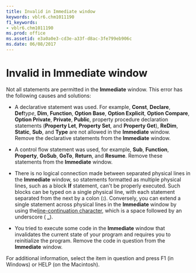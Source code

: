 ```yaml
---
title: Invalid in Immediate window
keywords: vblr6.chm1011190
f1_keywords:
- vblr6.chm1011190
ms.prod: office
ms.assetid: e3a0a0e3-cd3e-a33f-d8ac-3fe799eb906c
ms.date: 06/08/2017
---
```



# Invalid in Immediate window

Not all statements are permitted in the  **Immediate** window. This error has the following causes and solutions:



- A declarative statement was used. For example,  **Const**, **Declare**, **Def**_type_, **Dim**, **Function**, **Option Base**, **Option Explicit**, **Option Compare**, **Option Private**, **Private**, **Public**, property procedure declaration statements (**Property Let**, **Property Set**, and **Property Get**), **ReDim**, **Static**, **Sub**, and **Type** are not allowed in the **Immediate** window. Remove the declarative statements from the **Immediate** window.
    
- A control flow statement was used, for example,  **Sub**, **Function**, **Property**, **GoSub**, **GoTo**, **Return**, and **Resume**. Remove these statements from the **Immediate** window.
    
- There is no logical connection made between separated physical lines in the  **Immediate** window, so statements formatted as multiple physical lines, such as a block **If** statement, can't be properly executed. Such blocks can be typed on a single physical line, with each statement separated from the next by a colon (**:**). Conversely, you can extend a single statement across physical lines in the **Immediate** window by using the[line-continuation character](../../Glossary/vbe-glossary.md#line-continuation-character), which is a space followed by an underscore (  **_**).
    
- You tried to execute some code in the  **Immediate** window that invalidates the current state of your program and requires you to reinitialize the program. Remove the code in question from the **Immediate** window.
    

For additional information, select the item in question and press F1 (in Windows) or HELP (on the Macintosh).

